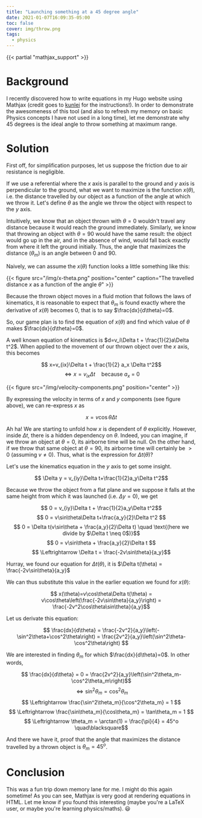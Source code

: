 ```yaml
---
title: "Launching something at a 45 degree angle"
date: 2021-01-07T16:09:35-05:00
toc: false
cover: img/throw.png
tags:
  - physics
---
```

{{< partial "mathjax_support" >}}
# Background

I recently discovered how to write equations in my Hugo website using Mathjax (credit goes to
[kunlei](https://kunlei.github.io/2019/08/19/mathjax-setup/) for the instructions!). In order to demonstrate
the awesomeness of this tool (and also to refresh my memory on basic Physics concepts I have not used in a
long time), let me demonstrate why 45 degrees is the ideal angle to throw something at maximum range.

# Solution

First off, for simplification purposes, let us suppose the friction due to air resistance is negligible.

If we use a referential where the $x$ axis is parallel to the ground and $y$ axis is perpendicular to the
ground, what we want to maximize is the function $x(\theta)$, i.e. the distance travelled by our object as a
function of the angle at which we throw it. Let's define $\theta$ as the angle we throw the object with
respect to the $y$ axis.

Intuitively, we know that an object thrown with $\theta=0$ wouldn't travel any distance because
it would reach the ground immediately. Similarly, we know that throwing an object with $\theta=90$ would have the
same result: the object would go up in the air, and in the absence of wind, would fall back exactly from where
it left the ground initially. Thus, the angle that maximizes the distance ($\theta_m$) is an angle
between 0 and 90.

Naively, we can assume the $x(\theta)$ function looks a little something like this:

{{< figure src="/img/x-theta.png" position="center" caption="The travelled distance $x$ as a function of the angle $\theta$" >}}

Because the thrown object moves in a fluid motion that follows the laws of kinematics, it is reasonable to
expect that $\theta_m$ is found exactly where the derivative of $x(\theta)$ becomes 0, that is to say
$\frac{dx}{d\theta}=0$.

So, our game plan is to find the equation of $x(\theta)$ and find which value of $\theta$ makes
$\frac{dx}{d\theta}=0$.

A well known equation of kinematics is $d=v_i\Delta t + \frac{1}{2}a\Delta t^2$. When applied to the movement
of our thrown object over the $x$ axis, this becomes

$$ x=v_{ix}\Delta t + \frac{1}{2} a_x \Delta t^2$$
$$ \Leftrightarrow x=  v_{ix}\Delta t \quad \text{because $a_x$ = 0}$$

{{< figure src="/img/velocity-components.png" position="center" >}}

By expressing the velocity in terms of $x$ and $y$ components (see figure above), we can re-express $x$ as

$$ x = v\cos\theta\Delta t $$

Ah ha! We are starting to unfold how $x$ is dependent of $\theta$ explicitly. However, inside $\Delta t$,
there is a hidden dependency on $\theta$. Indeed, you can imagine, if we throw an object at $\theta=0$, its
airborne time will be null. On the other hand, if we throw that same object at $\theta=90$, its airborne time
will certainly be $>0$ (assuming $v \neq 0$). Thus, what is the expression for $\Delta t (\theta)$?

Let's use the kinematics equation in the $y$ axis to get some insight.

$$ \Delta y = v_{iy}\Delta t+\frac{1}{2}a_y\Delta t^2$$

Because we throw the object from a flat plane and we suppose it falls at the same height from which it was
launched (i.e. $\Delta y = 0$), we get

$$ 0 = v_{iy}\Delta t + \frac{1}{2}a_y\Delta t^2$$
$$ 0 = v\sin\theta\Delta t+\frac{a_y}{2}\Delta t^2 $$
$$ 0 = \Delta t(v\sin\theta + \frac{a_y}{2}\Delta t) \quad \text{(here we divide by $\Delta t \neq 0$)}$$
$$ 0 = v\sin\theta + \frac{a_y}{2}\Delta t $$
$$ \Leftrightarrow \Delta t = \frac{-2v\sin\theta}{a_y}$$

Hurray, we found our equation for $\Delta t (\theta)$, it is $\Delta t(\theta) = \frac{-2v\sin\theta}{a_y}$

We can thus substitute this value in the earlier equation we found for $x(\theta)$:

$$ x(\theta)=v\cos\theta\Delta t(\theta) = v\cos\theta\left(\frac{-2v\sin\theta}{a_y}\right) = \frac{-2v^2\cos\theta\sin\theta}{a_y}$$

Let us derivate this equation:

$$ \frac{dx}{d\theta} = \frac{-2v^2}{a_y}\left(-\sin^2\theta+\cos^2\theta\right) = \frac{2v^2}{a_y}\left(\sin^2\theta-\cos^2\theta\right) $$

We are interested in finding $\theta_m$ for which $\frac{dx}{d\theta}=0$. In other words,

$$ \frac{dx}{d\theta} = 0 = \frac{2v^2}{a_y}\left(\sin^2\theta_m-\cos^2\theta_m\right)$$
$$ \Leftrightarrow \sin^2\theta_m = \cos^2\theta_m $$
$$ \Leftrightarrow \frac{\sin^2\theta_m}{\cos^2\theta_m} = 1 $$
$$ \Leftrightarrow \frac{\sin\theta_m}{\cos\theta_m} = \tan\theta_m = 1 $$
$$ \Leftrightarrow \theta_m = \arctan(1) = \frac{\pi}{4} = 45^o \quad\blacksquare$$

And there we have it, proof that the angle that maximizes the distance travelled by a thrown object is
$\theta_m = 45^o$.

# Conclusion

This was a fun trip down memory lane for me. I might do this again sometime! As you can see, Mathjax is very
good at rendering equations in HTML. Let me know if you found this interesting (maybe you're a LaTeX user, or
maybe you're learning physics/maths). :smiley:
